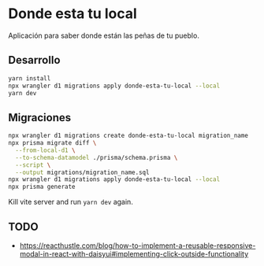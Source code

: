 # Donde esta tu local

Aplicación para saber donde están las peñas de tu pueblo.

## Desarrollo

```bash
yarn install
npx wrangler d1 migrations apply donde-esta-tu-local --local
yarn dev
```

## Migraciones

```bash
npx wrangler d1 migrations create donde-esta-tu-local migration_name
npx prisma migrate diff \
  --from-local-d1 \
  --to-schema-datamodel ./prisma/schema.prisma \
  --script \
  --output migrations/migration_name.sql
npx wrangler d1 migrations apply donde-esta-tu-local --local
npx prisma generate
```

Kill vite server and run `yarn dev` again.

## TODO

- https://reacthustle.com/blog/how-to-implement-a-reusable-responsive-modal-in-react-with-daisyui#implementing-click-outside-functionality
